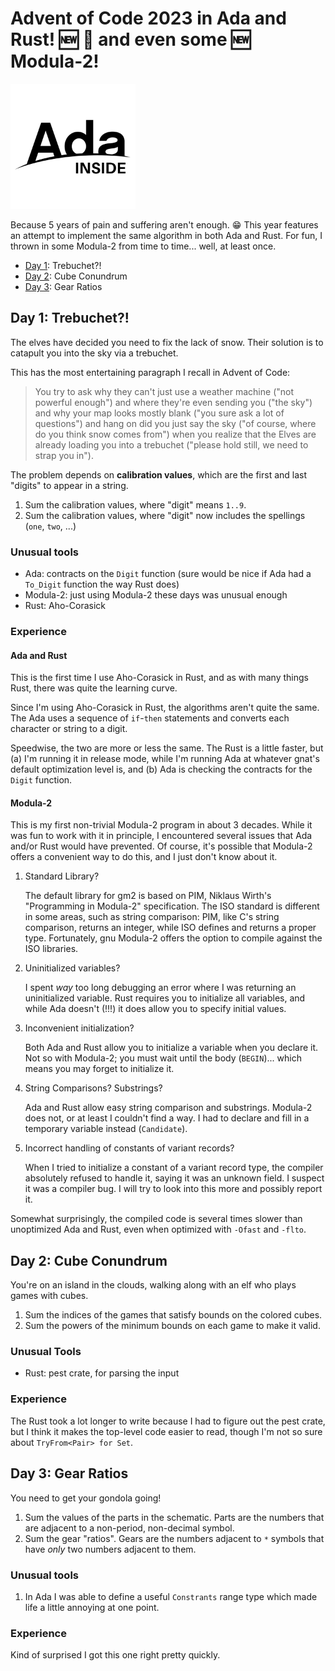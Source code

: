 # Advent of Code 2023 in Ada and Rust! :new: :crab: and even some :new: Modula-2!

[<img src="ada_logo.svg" width="200">](ada_logo.svg)

Because 5 years of pain and suffering aren't enough. :grin:
This year features an attempt to implement the same algorithm
in both Ada and Rust.
For fun, I thrown in some Modula-2 from time to time...
well, at least once.

* [Day 1](#day-1-trebuchet): Trebuchet?!
* [Day 2](#day-2-cube-conundrum): Cube Conundrum
* [Day 3](#day-3-gear-ratios): Gear Ratios

## Day 1: Trebuchet?!

The elves have decided you need to fix the lack of snow.
Their solution is to catapult you into the sky via a trebuchet.

This has the most entertaining paragraph I recall in Advent of Code:

> You try to ask why they can't just use a weather machine ("not powerful enough")
> and where they're even sending you ("the sky")
> and why your map looks mostly blank ("you sure ask a lot of questions")
> and hang on did you just say the sky ("of course, where do you think snow comes from")
> when you realize that the Elves
> are already loading you into a trebuchet ("please hold still, we need to strap you in").

The problem depends on **calibration values**,
which are the first and last "digits" to appear in a string.

1. Sum the calibration values, where "digit" means `1..9`.
1. Sum the calibration values, where "digit" now includes the spellings
   (`one`, `two`, ...)

### Unusual tools

* Ada: contracts on the `Digit` function
  (sure would be nice if Ada had a `To_Digit` function the way Rust does)
* Modula-2: just using Modula-2 these days was unusual enough
* Rust: Aho-Corasick

### Experience

#### Ada and Rust

This is the first time I use Aho-Corasick in Rust,
and as with many things Rust, there was quite the learning curve.

Since I'm using Aho-Corasick in Rust, the algorithms aren't quite the same.
The Ada uses a sequence of `if`-`then` statements
and converts each character or string to a digit.

Speedwise, the two are more or less the same.
The Rust is a little faster, but (a) I'm running it in release mode,
while I'm running Ada at whatever gnat's default optimization level is, and
(b) Ada is checking the contracts for the `Digit` function.

#### Modula-2

This is my first non-trivial Modula-2 program in about 3 decades.
While it was fun to work with it in principle,
I encountered several issues that Ada and/or Rust would have prevented.
Of course, it's possible that Modula-2 offers a convenient way to do this,
and I just don't know about it.

1. Standard Library?

   The default library for gm2 is based on PIM,
   Niklaus Wirth's "Programming in Modula-2" specification.
   The ISO standard is different in some areas,
   such as string comparison:
   PIM, like C's string comparison, returns an integer,
   while ISO defines and returns a proper type.
   Fortunately, gnu Modula-2 offers the option
   to compile against the ISO libraries.
1. Uninitialized variables?

   I spent _way_ too long debugging an error where I was returning an uninitialized variable.
   Rust requires you to initialize all variables,
   and while Ada doesn't (!!!) it does allow you to specify initial values.
1. Inconvenient initialization?

   Both Ada and Rust allow you to initialize a variable when you declare it.
   Not so with Modula-2; you must wait until the body (`BEGIN`)...
   which means you may forget to initialize it.
1. String Comparisons? Substrings?

   Ada and Rust allow easy string comparison and substrings.
   Modula-2 does not, or at least I couldn't find a way.
   I had to declare and fill in a temporary variable instead
   (`Candidate`).
1. Incorrect handling of constants of variant records?

   When I tried to initialize a constant of a variant record type,
   the compiler absolutely refused to handle it, saying it was an unknown field.
   I suspect it was a compiler bug.
   I will try to look into this more and possibly report it.

Somewhat surprisingly, the compiled code is several times slower
than unoptimized Ada and Rust, even when optimized with `-Ofast` and `-flto`.

## Day 2: Cube Conundrum

You're on an island in the clouds, walking along with an elf
who plays games with cubes.

1. Sum the indices of the games that satisfy bounds on the colored cubes.
1. Sum the powers of the minimum bounds on each game to make it valid.

### Unusual Tools

* Rust: pest crate, for parsing the input

### Experience

The Rust took a lot longer to write because I had to figure out the pest crate,
but I think it makes the top-level code easier to read, though
I'm not so sure about `TryFrom<Pair> for Set`.

## Day 3: Gear Ratios

You need to get your gondola going!

1. Sum the values of the parts in the schematic.
   Parts are the numbers that are adjacent to a non-period, non-decimal symbol.
1. Sum the gear "ratios".
   Gears are the numbers adjacent to `*` symbols
   that have _only_ two numbers adjacent to them.

### Unusual tools

1. In Ada I was able to define a useful `Constrants` range type
   which made life a little annoying at one point.

### Experience

Kind of surprised I got this one right pretty quickly.